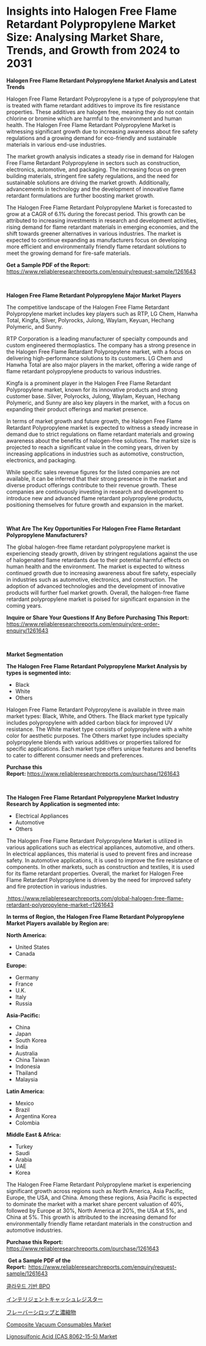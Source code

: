 <p><h1>Insights into Halogen Free Flame Retardant Polypropylene Market Size: Analysing Market Share, Trends, and Growth from 2024 to 2031</h1></p><p><strong>Halogen Free Flame Retardant Polypropylene Market Analysis and Latest Trends</strong></p>
<p><p>Halogen Free Flame Retardant Polypropylene is a type of polypropylene that is treated with flame retardant additives to improve its fire resistance properties. These additives are halogen free, meaning they do not contain chlorine or bromine which are harmful to the environment and human health. The Halogen Free Flame Retardant Polypropylene Market is witnessing significant growth due to increasing awareness about fire safety regulations and a growing demand for eco-friendly and sustainable materials in various end-use industries.</p><p>The market growth analysis indicates a steady rise in demand for Halogen Free Flame Retardant Polypropylene in sectors such as construction, electronics, automotive, and packaging. The increasing focus on green building materials, stringent fire safety regulations, and the need for sustainable solutions are driving the market growth. Additionally, advancements in technology and the development of innovative flame retardant formulations are further boosting market growth.</p><p>The Halogen Free Flame Retardant Polypropylene Market is forecasted to grow at a CAGR of 6.1% during the forecast period. This growth can be attributed to increasing investments in research and development activities, rising demand for flame retardant materials in emerging economies, and the shift towards greener alternatives in various industries. The market is expected to continue expanding as manufacturers focus on developing more efficient and environmentally friendly flame retardant solutions to meet the growing demand for fire-safe materials.</p></p>
<p><strong>Get a Sample PDF of the Report:&nbsp;</strong> <a href="https://www.reliableresearchreports.com/enquiry/request-sample/1261643">https://www.reliableresearchreports.com/enquiry/request-sample/1261643</a></p>
<p>&nbsp;</p>
<p><strong>Halogen Free Flame Retardant Polypropylene Major Market Players</strong></p>
<p><p>The competitive landscape of the Halogen Free Flame Retardant Polypropylene market includes key players such as RTP, LG Chem, Hanwha Total, Kingfa, Silver, Polyrocks, Julong, Waylam, Keyuan, Hechang Polymeric, and Sunny. </p><p>RTP Corporation is a leading manufacturer of specialty compounds and custom engineered thermoplastics. The company has a strong presence in the Halogen Free Flame Retardant Polypropylene market, with a focus on delivering high-performance solutions to its customers. LG Chem and Hanwha Total are also major players in the market, offering a wide range of flame retardant polypropylene products to various industries.</p><p>Kingfa is a prominent player in the Halogen Free Flame Retardant Polypropylene market, known for its innovative products and strong customer base. Silver, Polyrocks, Julong, Waylam, Keyuan, Hechang Polymeric, and Sunny are also key players in the market, with a focus on expanding their product offerings and market presence.</p><p>In terms of market growth and future growth, the Halogen Free Flame Retardant Polypropylene market is expected to witness a steady increase in demand due to strict regulations on flame retardant materials and growing awareness about the benefits of halogen-free solutions. The market size is projected to reach a significant value in the coming years, driven by increasing applications in industries such as automotive, construction, electronics, and packaging.</p><p>While specific sales revenue figures for the listed companies are not available, it can be inferred that their strong presence in the market and diverse product offerings contribute to their revenue growth. These companies are continuously investing in research and development to introduce new and advanced flame retardant polypropylene products, positioning themselves for future growth and expansion in the market.</p></p>
<p>&nbsp;</p>
<p><strong>What Are The Key Opportunities For Halogen Free Flame Retardant Polypropylene Manufacturers?</strong></p>
<p><p>The global halogen-free flame retardant polypropylene market is experiencing steady growth, driven by stringent regulations against the use of halogenated flame retardants due to their potential harmful effects on human health and the environment. The market is expected to witness continued growth due to increasing awareness about fire safety, especially in industries such as automotive, electronics, and construction. The adoption of advanced technologies and the development of innovative products will further fuel market growth. Overall, the halogen-free flame retardant polypropylene market is poised for significant expansion in the coming years.</p></p>
<p><strong>Inquire or Share Your Questions If Any Before Purchasing This Report:</strong> <a href="https://www.reliableresearchreports.com/enquiry/pre-order-enquiry/1261643">https://www.reliableresearchreports.com/enquiry/pre-order-enquiry/1261643</a></p>
<p>&nbsp;</p>
<p><strong>Market Segmentation</strong></p>
<p><strong>The Halogen Free Flame Retardant Polypropylene Market Analysis by types is segmented into:</strong></p>
<p><ul><li>Black</li><li>White</li><li>Others</li></ul></p>
<p><p>Halogen Free Flame Retardant Polypropylene is available in three main market types: Black, White, and Others. The Black market type typically includes polypropylene with added carbon black for improved UV resistance. The White market type consists of polypropylene with a white color for aesthetic purposes. The Others market type includes specialty polypropylene blends with various additives or properties tailored for specific applications. Each market type offers unique features and benefits to cater to different consumer needs and preferences.</p></p>
<p><strong>Purchase this Report:&nbsp;</strong><a href="https://www.reliableresearchreports.com/purchase/1261643">https://www.reliableresearchreports.com/purchase/1261643</a></p>
<p>&nbsp;</p>
<p><strong>The Halogen Free Flame Retardant Polypropylene Market Industry Research by Application is segmented into:</strong></p>
<p><ul><li>Electrical Appliances</li><li>Automotive</li><li>Others</li></ul></p>
<p><p>The Halogen Free Flame Retardant Polypropylene Market is utilized in various applications such as electrical appliances, automotive, and others. In electrical appliances, this material is used to prevent fires and increase safety. In automotive applications, it is used to improve the fire resistance of components. In other markets, such as construction and textiles, it is used for its flame retardant properties. Overall, the market for Halogen Free Flame Retardant Polypropylene is driven by the need for improved safety and fire protection in various industries.</p></p>
<p><a href="https://www.reliableresearchreports.com/global-halogen-free-flame-retardant-polypropylene-market-r1261643">&nbsp;https://www.reliableresearchreports.com/global-halogen-free-flame-retardant-polypropylene-market-r1261643</a></p>
<p><strong>In terms of Region, the Halogen Free Flame Retardant Polypropylene Market Players available by Region are:</strong></p>
<p>
    <p> <strong> North America: </strong>
        <ul>
            <li>United States</li>
            <li>Canada</li>
        </ul>
        </p> 
    <p> <strong> Europe: </strong>
        <ul>
            <li>Germany</li>
            <li>France</li>
            <li>U.K.</li>
            <li>Italy</li>
            <li>Russia</li>
        </ul>
        </p> 
    <p> <strong> Asia-Pacific: </strong>
        <ul>
            <li>China</li>
            <li>Japan</li>
            <li>South Korea</li>
            <li>India</li>
            <li>Australia</li>
            <li>China Taiwan</li>
            <li>Indonesia</li>
            <li>Thailand</li>
            <li>Malaysia</li>
        </ul>
        </p> 
    <p> <strong> Latin America: </strong>
        <ul>
            <li>Mexico</li>
            <li>Brazil</li>
            <li>Argentina Korea</li>
            <li>Colombia</li>
        </ul>
        </p> 
    <p> <strong> Middle East & Africa: </strong>
        <ul>
            <li>Turkey</li>
            <li>Saudi</li>
            <li>Arabia</li>
            <li>UAE</li>
            <li>Korea</li>
        </ul>
    </p>
    </p>
<p><p>The Halogen Free Flame Retardant Polypropylene market is experiencing significant growth across regions such as North America, Asia Pacific, Europe, the USA, and China. Among these regions, Asia Pacific is expected to dominate the market with a market share percent valuation of 40%, followed by Europe at 30%, North America at 20%, the USA at 5%, and China at 5%. This growth is attributed to the increasing demand for environmentally friendly flame retardant materials in the construction and automotive industries.</p></p>
<p><strong>Purchase this Report: </strong><a href="https://www.reliableresearchreports.com/purchase/1261643">https://www.reliableresearchreports.com/purchase/1261643</a></p>
<p>&nbsp;<strong>Get a Sample PDF of the Report:&nbsp;&nbsp;</strong><a href="https://www.reliableresearchreports.com/enquiry/request-sample/1261643">https://www.reliableresearchreports.com/enquiry/request-sample/1261643</a></p>
<p><strong></strong></p>
<p><p><a href="https://github.com/ThomasElmes2022/Market-Research-Report-List-1/blob/main/3166396142460.md">클라우드 기반 BPO</a></p><p><a href="https://github.com/xtkhtofdt934839/Market-Research-Report-List-2/blob/main/9331187136946.md">インテリジェントキャッシュレジスター</a></p><p><a href="https://github.com/ddwcuskozol07187/Market-Research-Report-List-2/blob/main/5933441136947.md">フレーバーシロップと濃縮物</a></p><p><a href="https://github.com/ernidarwin455/Market-Research-Report-List-1/blob/main/composite-vacuum-consumables-market.md">Composite Vacuum Consumables Market</a></p><p><a href="https://github.com/sajonf007/Market-Research-Report-List-1/blob/main/lignosulfonic-acid-cas-8062-15-5-market.md">Lignosulfonic Acid (CAS 8062-15-5) Market</a></p></p>